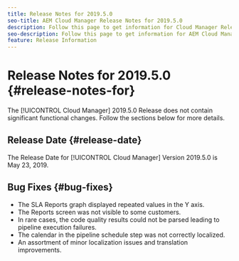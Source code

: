 ```yaml
---
title: Release Notes for 2019.5.0
seo-title: AEM Cloud Manager Release Notes for 2019.5.0
description: Follow this page to get information for Cloud Manager Release 2019.5.0.
seo-description: Follow this page to get information for AEM Cloud Manager Release 2019.5.0.
feature: Release Information
---
```


# Release Notes for 2019.5.0 {#release-notes-for}

The [!UICONTROL Cloud Manager] 2019.5.0 Release does not contain significant functional changes. Follow the sections below for more details.

## Release Date {#release-date}

The Release Date for [!UICONTROL Cloud Manager] Version 2019.5.0 is May 23, 2019.


## Bug Fixes {#bug-fixes}

* The SLA Reports graph displayed repeated values in the Y axis.
* The Reports screen was not visible to some customers.
* In rare cases, the code quality results could not be parsed leading to pipeline execution failures.
* The calendar in the pipeline schedule step was not correctly localized.
* An assortment of minor localization issues and translation improvements.